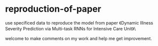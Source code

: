 # reproduction-of-paper
use specificed data to reproduce the model from paper 《Dynamic Illness Severity Prediction via Multi-task RNNs for Intensive Care Unit》\

welcome to make comments on my work and help me get improvement.
